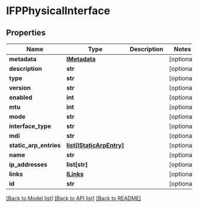 # IFPPhysicalInterface

## Properties
Name | Type | Description | Notes
------------ | ------------- | ------------- | -------------
**metadata** | [**IMetadata**](IMetadata.md) |  | [optional] 
**description** | **str** |  | [optional] 
**type** | **str** |  | [optional] 
**version** | **str** |  | [optional] 
**enabled** | **int** |  | [optional] 
**mtu** | **int** |  | [optional] 
**mode** | **str** |  | [optional] 
**interface_type** | **str** |  | [optional] 
**mdi** | **str** |  | [optional] 
**static_arp_entries** | [**list[IStaticArpEntry]**](IStaticArpEntry.md) |  | [optional] 
**name** | **str** |  | [optional] 
**ip_addresses** | **list[str]** |  | [optional] 
**links** | [**ILinks**](ILinks.md) |  | [optional] 
**id** | **str** |  | [optional] 

[[Back to Model list]](../README.md#documentation-for-models) [[Back to API list]](../README.md#documentation-for-api-endpoints) [[Back to README]](../README.md)


